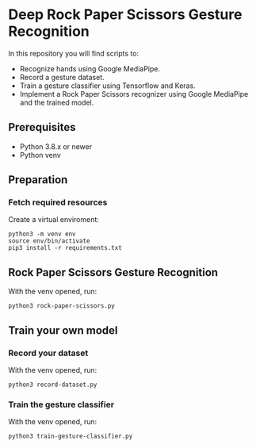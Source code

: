 # Deep Rock Paper Scissors Gesture Recognition
In this repository you will find scripts to:
- Recognize hands using Google MediaPipe.
- Record a gesture dataset.
- Train a gesture classifier using Tensorflow and Keras.
- Implement a Rock Paper Scissors recognizer using Google MediaPipe and the trained model.

## Prerequisites
- Python 3.8.x or newer
- Python venv

## Preparation

### Fetch required resources
Create a virtual enviroment:
```
python3 -m venv env
source env/bin/activate
pip3 install -r requirements.txt
```

## Rock Paper Scissors Gesture Recognition
With the venv opened, run:
```
python3 rock-paper-scissors.py
```

## Train your own model

### Record your dataset
With the venv opened, run:
```
python3 record-dataset.py
```

### Train the gesture classifier
With the venv opened, run:
```
python3 train-gesture-classifier.py
```